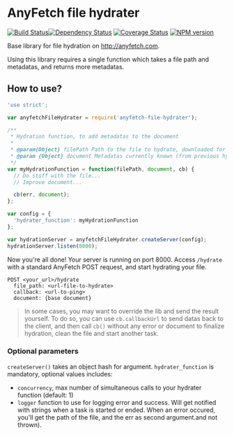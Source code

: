 AnyFetch file hydrater
====================
[![Build Status](https://travis-ci.org/Papiel/anyfetch-file-hydrater.js.png?branch=master)](https://travis-ci.org/Papiel/anyfetch-file-hydrater.js)[![Dependency Status](https://gemnasium.com/Papiel/anyfetch-file-hydrater.js.png)](https://gemnasium.com/Papiel/anyfetch-file-hydrater.js)
[![Coverage Status](https://coveralls.io/repos/Papiel/anyfetch-file-hydrater.js/badge.png?branch=master)](https://coveralls.io/r/Papiel/anyfetch-file-hydrater?branch=master)
[![NPM version](https://badge.fury.io/js/anyfetch-file-hydrater.png)](http://badge.fury.io/js/anyfetch-file-hydrater)

Base library for file hydration on http://anyfetch.com.

Using this library requires a single function which takes a file path and metadatas, and returns more metadatas.

How to use?
-------------------

```javascript
'use strict';

var anyfetchFileHydrater = require('anyfetch-file-hydrater');

/**
 * Hydration function, to add metadatas to the document
 * 
 * @param{Object} filePath Path to the file to hydrate, downloaded for you on the filesystem
 * @param {Object} document Metadatas currently known (from previous hydraters, or from providers). Includes `document_type`, and `metadatas`.
 */
var myHydrationFunction = function(filePath, document, cb) {
  // Do stuff with the file...
  // Improve document...

  cb(err, document);
};

var config = {
  'hydrater_function': myHydrationFunction
};

var hydrationServer = anyfetchFileHydrater.createServer(config);
hydrationServer.listen(8000);
```

Now you're all done! Your server is running on port 8000.
Access `/hydrate` with a standard AnyFetch POST request, and start hydrating your file.

```
POST <your_url>/hydrate
  file_path: <url-file-to-hydrate>
  callback: <url-to-ping>
  document: {base document}
```

> In some cases, you may want to override the lib and send the result yourself. To do so, you can use `cb.callbackUrl` to send datas back to the client, and then call `cb()` without any error or document to finalize hydration, clean the file and start another task.

### Optional parameters
`createServer()` takes an object hash for argument. `hydrater_function` is mandatory, optional values includes:

* `concurrency`, max number of simultaneous calls to your hydrater function (default: 1)
* `logger` function to use for logging error and success. Will get notified with strings when a task is started or ended. When an error occured, you'll get the path of the file, and the err as second argument.and not thrown).
